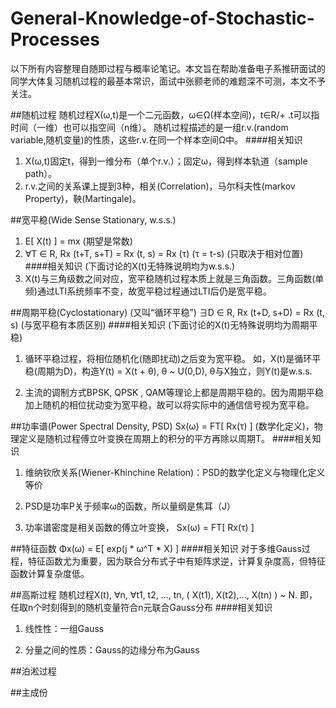 # General-Knowledge-of-Stochastic-Processes

以下所有内容整理自随即过程与概率论笔记。本文旨在帮助准备电子系推研面试的同学大体复习随机过程的最基本常识，面试中张颢老师的难题深不可测，本文不予关注。

##随机过程
随机过程X(ω,t)是一个二元函数，ω∈Ω(样本空间)，t∈R/+ .t可以指时间（一维）也可以指空间（n维）。
随机过程描述的是一组r.v.(random variable,随机变量)的性质，这些r.v.在同一个样本空间Ω中。
####相关知识
1. X(ω,t)固定t，得到一维分布（单个r.v.）；固定ω，得到样本轨道（sample path）。
2. r.v.之间的关系课上提到3种，相关(Correlation)，马尔科夫性(markov Property)，鞅(Martingale)。


##宽平稳(Wide Sense Stationary, w.s.s.)
1. E[ X(t) ] = mx   (期望是常数)
2. ∀T ∈ R, Rx (t+T, s+T) = Rx (t, s) = Rx (τ)   (τ = t-s) (只取决于相对位置)
####相关知识 (下面讨论的X(t)无特殊说明均为w.s.s.)
1. X(t)与三角级数之间对应，宽平稳随机过程本质上就是三角函数。三角函数(单频)通过LTI系统频率不变，故宽平稳过程通过LTI后仍是宽平稳。


##周期平稳(Cyclostationary) (又叫“循环平稳”)
∃D ∈ R, Rx (t+D, s+D) = Rx (t, s)  (与宽平稳有本质区别)
####相关知识 (下面讨论的X(t)无特殊说明均为周期平稳)
1. 循环平稳过程，将相位随机化(随即扰动)之后变为宽平稳。
如，X(t)是循环平稳(周期为D)，构造Y(t) = X(t + θ), θ ~ U(0,D), θ与X独立，则Y(t)是w.s.s.

2. 主流的调制方式BPSK, QPSK , QAM等理论上都是周期平稳的。因为周期平稳加上随机的相位扰动变为宽平稳，故可以将实际中的通信信号视为宽平稳。


##功率谱(Power Spectral Density, PSD)
Sx(ω) = FT[ Rx(τ) ] (数学化定义)，物理定义是随机过程傅立叶变换在周期上的积分的平方再除以周期T。
####相关知识
1. 维纳钦欣关系(Wiener-Khinchine Relation)：PSD的数学化定义与物理化定义等价

2. PSD是功率P关于频率ω的函数，所以量纲是焦耳（J）

3. 功率谱密度是相关函数的傅立叶变换， Sx(ω) = FT[ Rx(τ) ]

##特征函数
Φx(ω) = E[ exp(j * ω^T * X) ]
####相关知识
对于多维Gauss过程，特征函数尤为重要，因为联合分布式子中有矩阵求逆，计算复杂度高，但特征函数计算复杂度低。


##高斯过程
随机过程X(t), ∀n, ∀t1, t2, ..., tn, ( X(t1), X(t2),..., X(tn) ) ~ N. 即，任取n个时刻得到的随机变量符合n元联合Gauss分布
####相关知识
1. 线性性：一组Gauss

2. 分量之间的性质：Gauss的边缘分布为Gauss

##泊淞过程


##主成份
